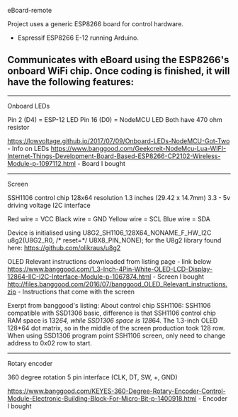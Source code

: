 eBoard-remote

Project uses a generic ESP8266 board for control hardware.
- Espressif ESP8266 E-12 running Arduino.

Communicates with eBoard using the ESP8266's onboard WiFi chip.
Once coding is finished, it will have the following features:
- 





*********************************************************************
Onboard LEDs

Pin 2 (D4) = ESP-12 LED
Pin 16 (D0) = NodeMCU LED
Both have 470 ohm resistor

https://lowvoltage.github.io/2017/07/09/Onboard-LEDs-NodeMCU-Got-Two - Info on LEDs
https://www.banggood.com/Geekcreit-NodeMcu-Lua-WIFI-Internet-Things-Development-Board-Based-ESP8266-CP2102-Wireless-Module-p-1097112.html - Board I bought


*********************************************************************
Screen

SSH1106 control chip
128x64 resolution
1.3 inches (29.42 x 14.7mm)
3.3 - 5v driving voltage
I2C interface

Red wire = VCC
Black wire = GND
Yellow wire = SCL
Blue wire = SDA

Device is initialised using U8G2_SH1106_128X64_NONAME_F_HW_I2C u8g2(U8G2_R0, /* reset=*/ U8X8_PIN_NONE);
for the U8g2 library found here: https://github.com/olikraus/u8g2

OLED Relevant instructions downloaded from listing page - link below
https://www.banggood.com/1_3-Inch-4Pin-White-OLED-LCD-Display-12864-IIC-I2C-Interface-Module-p-1067874.html - Screen I bought
http://files.banggood.com/2016/07/banggood_OLED_Relevant_instructions.zip - Instructions that come with the screen

Exerpt from banggood's listing:
About control chip SSH1106:
SSH1106 compatible with SSD1306 basic, difference is that SSH1106 control chip RAM space is 132*64, while SSD1306 space is 128*64.
The 1.3-inch OLED 128*64 dot matrix, so in the middle of the screen production took 128 row. When using SSD1306 program point SSH1106 screen, only need to change address to 0x02 row to start.


*********************************************************************
Rotary encoder

360 degree rotation
5 pin interface (CLK, DT, SW, +, GND)

https://www.banggood.com/KEYES-360-Degree-Rotary-Encoder-Control-Module-Electronic-Building-Block-For-Micro-Bit-p-1400918.html - Encoder I bought